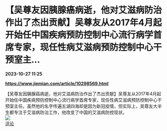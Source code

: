 # 【吴尊友因胰腺癌病逝，他对艾滋病防治作出了杰出贡献】吴尊友从2017年4月起开始任中国疾病预防控制中心流行病学首席专家，现任性病艾滋病预防控制中心干预室主...

**2023-10-27 11:25**

**https://www.jiemian.com/article/10298569.html**

【吴尊友因胰腺癌病逝，他对艾滋病防治作出了杰出贡献】吴尊友从2017年4月起开始任中国疾病预防控制中心流行病学首席专家，现任性病艾滋病预防控制中心干预室主任。虽然他的名字传遍五湖四海却是因为新冠疫情，但实际上，吴尊友大半生都专注于艾滋病防治工作，他改变了中国的艾滋病防控现状。  
![](https://img3.chouti.com/CHOUTI_20231027/4CB3BA1AFA9C44EDA219D4F6D6597B77_W606H606.jpeg)  
[评论](https://m.chouti.com/link/40424135)